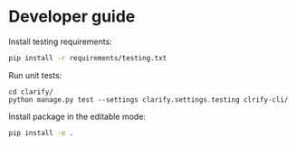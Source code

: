 # Developer guide

Install testing requirements:

```bash
pip install -r requirements/testing.txt
```

Run unit tests:
```
cd clarify/
python manage.py test --settings clarify.settings.testing clrify-cli/
```

Install package in the editable mode:

```bash
pip install -e .
```